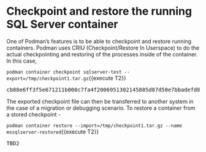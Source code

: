 # Checkpoint and restore the running SQL Server container

One of Podman’s features is to be able to checkpoint and restore running containers. Podman uses CRIU (Checkpoint/Restore In Userspace) to do the actual checkpointing and restoring of the processes inside of the container. In this case, 

`podman container checkpoint sqlserver-test --export=/tmp/checkpoint1.tar.gz`{{execute T2}}

<pre class="file">
cb88e6ff3f5e671211b000c7fa4f2006951302145885d87d50e7bbadefd85f27
</pre>


The exported checkpoint file can then be transferred to another system in the case of a migration or debugging scenario. To restore a container from a 
stored checkpoint -

`podman container restore --import=/tmp/checkpoint1.tar.gz --name mssqlserver-restored`{{execute T2}}

<pre class="file">
TBD2
</pre>
